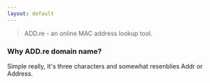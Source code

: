 ```yaml
---
layout: default
---
```


> ADD.re - an online MAC address lookup tool.  

### Why ADD.re domain name?
Simple really, It's three characters and somewhat resenblies Addr or Address.
